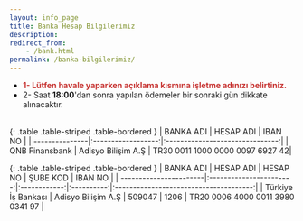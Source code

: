 ```yaml
---
layout: info_page
title: Banka Hesap Bilgilerimiz
description: 
redirect_from:
    - /bank.html
permalink: /banka-bilgilerimiz/
---
```



* <span style="color: #c6312f">**1- Lütfen havale yaparken açıklama kısmına işletme adınızı belirtiniz.**</span>
* 2- Saat **18:00**'dan sonra yapılan ödemeler bir sonraki gün dikkate alınacaktır.
<br /><br />


{: .table .table-striped .table-bordered }
| BANKA ADI      | HESAP ADI          | IBAN NO                         |
| ---------------|:------------------:|:-------------------------------:|
| QNB Finansbank | Adisyo Bilişim A.Ş | TR30 0011 1000 0000 0097 6927 42|

{: .table .table-striped .table-bordered }
| BANKA ADI              | HESAP ADI               | HESAP NO     | ŞUBE KOD   | IBAN NO                                |
| -----------------------|:-----------------------:|:------------:|:----------:|:--------------------------------------:|
| Türkiye İş Bankası     | Adisyo Bilişim A.Ş      | 509047       | 1206       | TR20 0006 4000 0011 3980 0341 97       |
